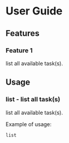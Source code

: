 # User Guide

## Features 

### Feature 1 
list all available task(s).

## Usage

### list - list all task(s)

list all available task(s).

Example of usage: 

`list`


